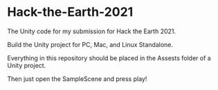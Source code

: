 # Hack-the-Earth-2021
The Unity code for my submission for Hack the Earth 2021. 

Build the Unity project for PC, Mac, and Linux Standalone. 

Everything in this repository should be placed in the Assests folder of a Unity project. 

Then just open the SampleScene and press play!
